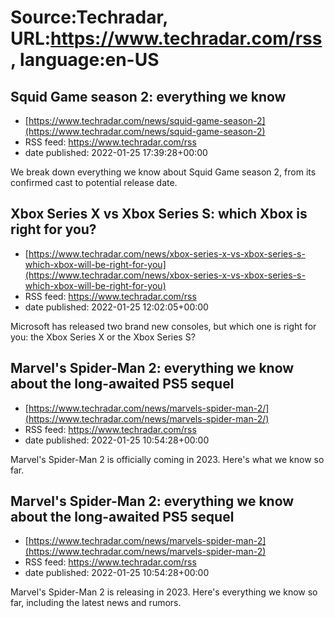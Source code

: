 # Source:Techradar, URL:https://www.techradar.com/rss, language:en-US

## Squid Game season 2: everything we know
 - [https://www.techradar.com/news/squid-game-season-2](https://www.techradar.com/news/squid-game-season-2)
 - RSS feed: https://www.techradar.com/rss
 - date published: 2022-01-25 17:39:28+00:00

We break down everything we know about Squid Game season 2, from its confirmed cast to potential release date.

## Xbox Series X vs Xbox Series S: which Xbox is right for you?
 - [https://www.techradar.com/news/xbox-series-x-vs-xbox-series-s-which-xbox-will-be-right-for-you](https://www.techradar.com/news/xbox-series-x-vs-xbox-series-s-which-xbox-will-be-right-for-you)
 - RSS feed: https://www.techradar.com/rss
 - date published: 2022-01-25 12:02:05+00:00

Microsoft has released two brand new consoles, but which one is right for you: the Xbox Series X or the Xbox Series S?

## Marvel's Spider-Man 2: everything we know about the long-awaited PS5 sequel
 - [https://www.techradar.com/news/marvels-spider-man-2/](https://www.techradar.com/news/marvels-spider-man-2/)
 - RSS feed: https://www.techradar.com/rss
 - date published: 2022-01-25 10:54:28+00:00

Marvel's Spider-Man 2 is officially coming in 2023. Here's what we know so far.

## Marvel's Spider-Man 2: everything we know about the long-awaited PS5 sequel
 - [https://www.techradar.com/news/marvels-spider-man-2](https://www.techradar.com/news/marvels-spider-man-2)
 - RSS feed: https://www.techradar.com/rss
 - date published: 2022-01-25 10:54:28+00:00

Marvel's Spider-Man 2 is releasing in 2023. Here's everything we know so far, including the latest news and rumors.

